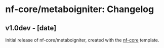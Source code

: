 # nf-core/metaboigniter: Changelog

## v1.0dev - [date]
Initial release of nf-core/metaboigniter, created with the [nf-core](http://nf-co.re/) template.
